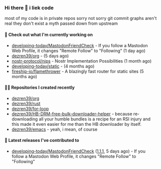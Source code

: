 ### Hi there 👋 i liek code
most of my code is in private repos sorry not sorry git commit graphs aren't real they don't exist a myth passed down from upstream

#### 👷 Check out what I'm currently working on

- [developing-today/MastodonFriendCheck](https://github.com/developing-today/MastodonFriendCheck) - If you follow a Mastodon Web Profile, it changes &#34;Remote Follow&#34; to &#34;Following&#34; (1 day ago)
- [dezren39/org](https://github.com/dezren39/org) -  (5 days ago)
- [nostr-protocol/nips](https://github.com/nostr-protocol/nips) - Nostr Implementation Possibilities (1 month ago)
- [developing-today/static](https://github.com/developing-today/static) -  (4 months ago)
- [fireship-io/flamethrower](https://github.com/fireship-io/flamethrower) - A blazingly fast router for static sites (5 months ago)

#### 👨‍💻 Repositories I created recently

- [dezren39/org](https://github.com/dezren39/org)
- [dezren39/rust](https://github.com/dezren39/rust)
- [dezren39/for-loop](https://github.com/dezren39/for-loop)
- [dezren39/HB-DRM-free-bulk-downloader-helper](https://github.com/dezren39/HB-DRM-free-bulk-downloader-helper) - because re-downloading all your humble bundles is a recipe for an RSI injury and this made it even easier for me than the HB downloader by itself.
- [dezren39/emacs](https://github.com/dezren39/emacs) - yeah, i mean, of course

#### 🚀 Latest releases I've contributed to

- [developing-today/MastodonFriendCheck](https://github.com/developing-today/MastodonFriendCheck) ([1.1.1](https://github.com/developing-today/MastodonFriendCheck/releases/tag/1.1.1), 5 days ago) - If you follow a Mastodon Web Profile, it changes &#34;Remote Follow&#34; to &#34;Following&#34;
